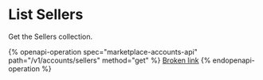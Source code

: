 # List Sellers

Get the Sellers collection.

{% openapi-operation spec="marketplace-accounts-api" path="/v1/accounts/sellers" method="get" %}
[Broken link](broken-reference)
{% endopenapi-operation %}
